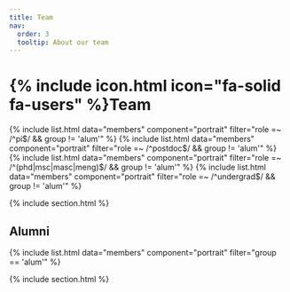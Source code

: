 ```yaml
---
title: Team
nav:
  order: 3
  tooltip: About our team
---
```


# {% include icon.html icon="fa-solid fa-users" %}Team

{% include list.html data="members" component="portrait" filter="role =~ /^pi$/ && group != 'alum'" %}
{% include list.html data="members" component="portrait" filter="role =~ /^postdoc$/ && group != 'alum'" %}
{% include list.html data="members" component="portrait" filter="role =~ /^(phd|msc|masc|meng)$/ && group != 'alum'" %}
{% include list.html data="members" component="portrait" filter="role =~ /^undergrad$/ && group != 'alum'" %}

{% include section.html %}

## Alumni

{% include list.html data="members" component="portrait" filter="group == 'alum'" %}

{% include section.html %}
